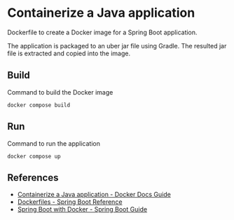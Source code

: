 # Containerize a Java application

Dockerfile to create a Docker image for a Spring Boot application. 

The application is packaged to an uber jar file using Gradle. 
The resulted jar file is extracted and copied into the image.

## Build

Command to build the Docker image
```shell
docker compose build
```

## Run

Command to run the application
```shell
docker compose up
```

## References

- [Containerize a Java application - Docker Docs Guide](https://docs.docker.com/guides/language/java/containerize/)
- [Dockerfiles - Spring Boot Reference](https://docs.spring.io/spring-boot/reference/packaging/container-images/dockerfiles.html)
- [Spring Boot with Docker - Spring Boot Guide](https://spring.io/guides/gs/spring-boot-docker)
